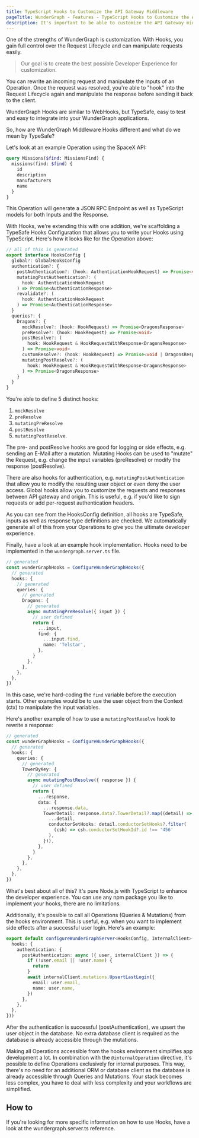 ```yaml
---
title: TypeScript Hooks to Customize the API Gateway Middleware
pageTitle: WunderGraph - Features - TypeScript Hooks to Customize the API Gateway Middleware
description: It's important to be able to customize the API Gateway middleware. With WunderGraph, you're able to use TypeScript to make this as easy as possible.
---
```


One of the strengths of WunderGraph is customization.
With Hooks, you gain full control over the Request Lifecycle and can manipulate requests easily.

> Our goal is to create the best possible Developer Experience for customization.

You can rewrite an incoming request and manipulate the Inputs of an Operation.
Once the request was resolved, you're able to "hook" into the Request Lifecycle again and manipulate the response before sending it back to the client.

WunderGraph Hooks are similar to WebHooks, but TypeSafe, easy to test and easy to integrate into your WunderGraph applications.

So, how are WunderGraph Middleware Hooks different and what do we mean by TypeSafe?

Let's look at an example Operation using the SpaceX API:

```graphql
query Missions($find: MissionsFind) {
  missions(find: $find) {
    id
    description
    manufacturers
    name
  }
}
```

This Operation will generate a JSON RPC Endpoint as well as TypeScript models for both Inputs and the Response.

With Hooks, we're extending this with one addition, we're scaffolding a TypeSafe Hooks Configuration that allows you to write your Hooks using TypeScript.
Here's how it looks like for the Operation above:

```typescript
// all of this is generated
export interface HooksConfig {
  global?: GlobalHooksConfig
  authentication?: {
    postAuthentication?: (hook: AuthenticationHookRequest) => Promise<void>
    mutatingPostAuthentication?: (
      hook: AuthenticationHookRequest
    ) => Promise<AuthenticationResponse>
    revalidate?: (
      hook: AuthenticationHookRequest
    ) => Promise<AuthenticationResponse>
  }
  queries?: {
    Dragons?: {
      mockResolve?: (hook: HookRequest) => Promise<DragonsResponse>
      preResolve?: (hook: HookRequest) => Promise<void>
      postResolve?: (
        hook: HookRequest & HookRequestWithResponse<DragonsResponse>
      ) => Promise<void>
      customResolve?: (hook: HookRequest) => Promise<void | DragonsResponse>
      mutatingPostResolve?: (
        hook: HookRequest & HookRequestWithResponse<DragonsResponse>
      ) => Promise<DragonsResponse>
    }
  }
}
```

You're able to define 5 distinct hooks:

1. `mockResolve`
2. `preResolve`
3. `mutatingPreResolve`
4. `postResolve`
5. `mutatingPostResolve`.

The pre- and postResolve hooks are good for logging or side effects, e.g. sending an E-Mail after a mutation.
Mutating Hooks can be used to "mutate" the Request, e.g. change the input variables (preResolve) or modify the response (postResolve).

There are also hooks for authentication, e.g. `mutatingPostAuthentication` that allow you to modify the resulting user object or even deny the user access.
Global hooks allow you to customize the requests and responses between API gateway and origin.
This is useful, e.g. if you'd like to sign requests or add per-request authentication headers.

As you can see from the HooksConfig definition, all hooks are TypeSafe, inputs as well as response type definitions are checked.
We automatically generate all of this from your Operations to give you the ultimate developer experience.

Finally, have a look at an example hook implementation.
Hooks need to be implemented in the `wundergraph.server.ts` file.

```typescript
// generated
const wunderGraphHooks = ConfigureWunderGraphHooks({
  // generated
  hooks: {
    // generated
    queries: {
      // generated
      Dragons: {
        // generated
        async mutatingPreResolve({ input }) {
          // user defined
          return {
            ...input,
            find: {
              ...input.find,
              name: 'Telstar',
            },
          }
        },
      },
    },
  },
})
```

In this case, we're hard-coding the `find` variable before the execution starts.
Other examples would be to use the user object from the Context (ctx) to manipulate the input variables.

Here's another example of how to use a `mutatingPostResolve` hook to rewrite a response:

```typescript
// generated
const wunderGraphHooks = ConfigureWunderGraphHooks({
  // generated
  hooks: {
    queries: {
      // generated
      TowerByKey: {
        // generated
        async mutatingPostResolve({ response }) {
          // user defined
          return {
            ...response,
            data: {
              ...response.data,
              TowerDetail: response.data?.TowerDetail?.map((detail) => ({
                ...detail,
                conductorSetHooks: detail.conductorSetHooks?.filter(
                  (csh) => csh.conductorSetHookId?.id !== '456'
                ),
              })),
            },
          }
        },
      },
    },
  },
})
```

What's best about all of this?
It's pure Node.js with TypeScript to enhance the developer experience.
You can use any npm package you like to implement your hooks,
there are no limitations.

Additionally, it's possible to call all Operations (Queries & Mutations) from the hooks environment.
This is useful, e.g. when you want to implement side effects after a successful user login.
Here's an example:

```typescript
export default configureWunderGraphServer<HooksConfig, InternalClient>(() => ({
  hooks: {
    authentication: {
      postAuthentication: async ({ user, internalClient }) => {
        if (!user.email || !user.name) {
          return
        }
        await internalClient.mutations.UpsertLastLogin({
          email: user.email,
          name: user.name,
        })
      },
    },
  },
}))
```

After the authentication is successful (postAuthentication),
we upsert the user object in the database.
No extra database client is required as the database is already accessible through the mutations.

Making all Operations accessible from the hooks environment simplifies app development a lot.
In combination with the `@internalOperation` directive,
it's possible to define Operations exclusively for internal purposes.
This way, there's no need for an additional ORM or database client as the database is already accessible through Queries and Mutations.
Your stack becomes less complex, you have to deal with less complexity and your workflows are simplified.

## How to

If you're looking for more specific information on how to use Hooks,
have a look at the wundergraph.server.ts reference.

